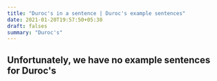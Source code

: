 ```yaml
---
title: "Duroc's in a sentence | Duroc's example sentences"
date: 2021-01-20T19:57:50+05:30
draft: falses
summary: "Duroc's"
---
```

## Unfortunately, we have no example sentences for Duroc's                 
